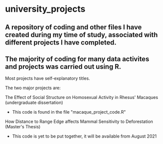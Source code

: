 # university_projects
A repository of coding and other files I have created during my time of study, associated with different projects I have completed.
-----
The majority of coding for many data activites and projects was carried out using R. 
-----
Most projects have self-explanatory titles.

The two major projects are:

The Effect of Social Structure on Homosexual Activity in Rhesus' Macaques (undergraduate dissertation)
- This code is found in the file "macaque_project_code.R"

How Distance to Range Edge affects Mammal Sensitivity to Deforestation (Master's Thesis)
- This code is yet to be put together, it will be available from August 2021
